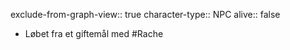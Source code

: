 exclude-from-graph-view:: true
character-type:: NPC
alive:: false

- Løbet fra et giftemål med #Rache